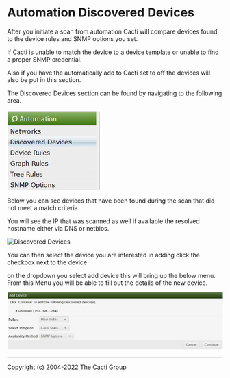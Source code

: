 # Automation Discovered Devices

After you initiate a scan from automation Cacti will compare devices
found to the device rules and SNMP options you set.

If Cacti is unable to match the device to a device template or unable to
find a proper SNMP credential.

Also if you have the automatically add to Cacti set to off the devices will
also be put in this section.

The Discovered Devices section can be found by navigating to the
following area.

![Discovered Devices](images/automation-discovered-devices-dropdown.png)

Below you can see devices that have been found during the scan that did
not meet a match criteria.

You will see the IP that was scanned as well if available the resolved
hostname either via DNS or netbios.

![Discovered Devices](images/automation-devices.png)

You can then select the device you are interested in adding click the
checkbox next to the device

on the dropdown you select add device this will bring up the below menu.
From this Menu you will be able to fill out the details of the new device.

![Discovered Devices](images/discovered-device-add-menu.png)

---
<copy>Copyright (c) 2004-2022 The Cacti Group</copy>
